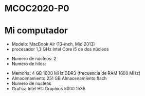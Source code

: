# MCOC2020-P0

# Mi computador

* Modelo: MacBook Air (13-inch, Mid 2013)
* procesador 1,3 GHz Intel Core i5 de dos núcleos
+ Numero de núcleos: 2
+ Numero de hilos:

* Memoria: 4 GB 1600 MHz DDR3 (frecuencia de RAM 1600 MHz)
* Almacenamiento 251 GB Almacenamiento flach
* Numero de nucleos
* Grafica Intel HD Graphics 5000 1536
